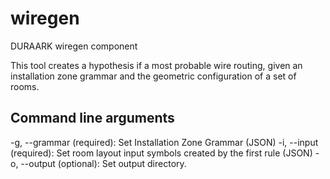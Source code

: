 # wiregen
DURAARK wiregen component

This tool creates a hypothesis if a most probable wire routing,
given an installation zone grammar and the geometric configuration
of a set of rooms.

## Command line arguments ##

  -g, --grammar (required): Set Installation Zone Grammar (JSON)
  -i, --input (required): Set room layout input symbols created by the first rule (JSON)
  -o, --output (optional): Set output directory.

